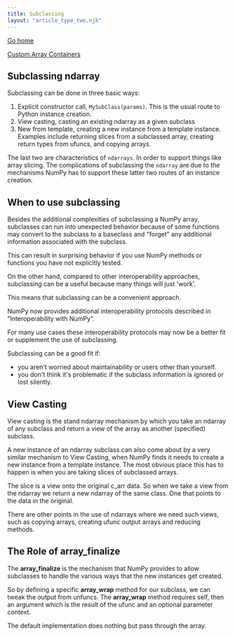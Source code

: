 ```yaml
---
title: Subclassing
layout: "article_type_two.njk"
---
```

[Go home](/index.html)

[Custom Array Containers](https://numpy.org/doc/stable/user/basics.subclassing.html)

## Subclassing ndarray

Subclassing can be done in three basic ways:

1. Explicit constructor call, `MySubClass(params)`. This is the usual route to Python instance creation.
2. View casting, casting an existing ndarray as a given subclass
3. New from template, creating a new instance from a template instance. Examples include returning slices from a subclassed array, creating return types from ufuncs, and copying arrays.

The last two are characteristics of `ndarrays`. In order to support things like array slicing. The complications of subclassing the `ndarray` are due to the mechanisms NumPy has to support these latter two routes of an instance creation.

## When to use subclassing

Besides the additional complexities of subclassing a NumPy array, subclasses can run into unexpected behavior because of some functions may convert to the subclass to a baseclass and "forget" any additional information associated with the subclass.

This can result in surprising behavior if you use NumPy methods or functions you have not explicitly tested. 

On the other hand, compared to other interoperability approaches, subclassing can be a useful because many things will just 'work'.

This means that subclassing can be a convenient approach. 

NumPy now provides additional interoperability protocols described in "Interoperability with NumPy".

For many use cases these interoperability protocols may now be a better fit or supplement the use of subclassing.

Subclassing can be a good fit if:

- you aren't worried about maintainability or users other than yourself.
- you don't think it's problematic if the subclass information is ignored or lost silently.

## View Casting
View casting is the stand ndarray mechanism by which you take an ndarray of any subclass and return a view of the array as another (specified) subclass.

A new instance of an ndarray subclass can also come about by a very similar mechanism to View Casting, when NumPy finds it needs to create a new instance from a template instance. The most obvious place this has to happen is when you are taking slices of subclassed arrays.

The slice is a view onto the original c_arr data. So when we take a view from the ndarray we return a new ndarray of the same class. One that points to the data in the original.

There are other points in the use of ndarrays where we need such views, such as copying arrays, creating ufunc output arrays and reducing methods.

## The Role of __array_finalize__

The __array_finalize__ is the mechanism that NumPy provides to allow subclasses to handle the various ways that the new instances get created.

So by defining a specific __array_wrap__ method for our subclass, we can tweak the output from unfuncs. The __array_wrap__ method requires self, then an argument which is the result of the ufunc and an optional parameter context.

The default implementation does nothing but pass through the array.